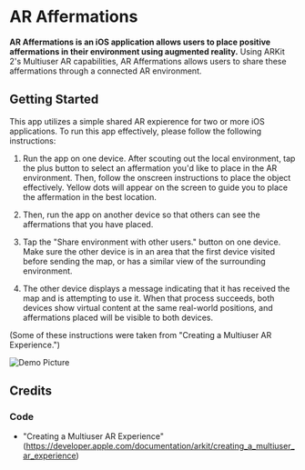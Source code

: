 # AR Affermations

 **AR Affermations is an iOS application allows users to place positive affermations in their environment using augmented reality.** Using ARKit 2's Multiuser AR capabilities, AR Affermations allows users to share these affermations through a connected AR environment.
 
 ## Getting Started
This app utilizes a simple shared AR expierence for two or more iOS applications. To run this app effectively, please follow the following instructions:

1. Run the app on one device. After scouting out the local environment, tap the plus button to select an affermation you'd like to place in the AR environment. Then, follow the onscreen instructions to place the object effectively. Yellow dots will appear on the screen to guide you to place the affermation in the best location.

2. Then, run the app on another device so that others can see the affermations that you have placed.

3. Tap the "Share environment with other users." button on one device. Make sure the other device is in an area that the first device visited before sending the map, or has a similar view of the surrounding environment.

4. The other device displays a message indicating that it has received the map and is attempting to use it. When that process succeeds, both devices show virtual content at the same real-world positions, and affermations placed will be visible to both devices.

(Some of these instructions were taken from "Creating a Multiuser AR Experience.")

![Demo Picture](https://github.com/arianais/ARAffermtions/blob/master/SampleImages/IMG_0609.PNG)
 
## Credits
 
### Code
* "Creating a Multiuser AR Experience" (https://developer.apple.com/documentation/arkit/creating_a_multiuser_ar_experience) 

 
